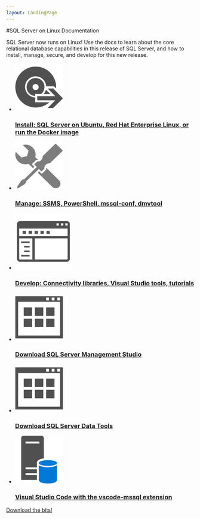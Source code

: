```yaml
---
layout: LandingPage
---
```


#SQL Server on Linux Documentation

SQL Server now runs on Linux! Use the docs to learn about the core relational database capabilities in this release of SQL Server, and how to install, manage, secure, and develop for this new release. 

<ul class="panelContent cardsFTitle">
    <li>
        <a href="">
        <div class="cardSize">
            <div class="cardPadding">
                <div class="card">
                    <div class="cardImageOuter">
                        <div class="cardImage">
                            <img src="media/sql-linux-landing-1.png" alt="" />
                        </div>
                    </div>
                    <div class="cardText">
                        <h3>Install: SQL Server on Ubuntu, Red Hat Enterprise Linux, or run the Docker image</h3>
                    </div>
                </div>
            </div>
        </div>
        </a>
    </li>
    <li>
        <a href="">
        <div class="cardSize">
            <div class="cardPadding">
                <div class="card">
                    <div class="cardImageOuter">
                        <div class="cardImage">
                            <img src="media/sql-linux-landing-2.png" alt="" />
                        </div>
                    </div>
                    <div class="cardText">
                        <h3>Manage: SSMS, PowerShell, mssql-conf, dmvtool</h3>
                    </div>
                </div>
            </div>
        </div>
        </a>
    </li>
    <li>
        <a href="">
        <div class="cardSize">
            <div class="cardPadding">
                <div class="card">
                    <div class="cardImageOuter">
                        <div class="cardImage">
                            <img src="media/sql-linux-landing-3.png" alt="" />
                        </div>
                    </div>
                    <div class="cardText">
                        <h3>Develop: Connectivity libraries, Visual Studio tools, tutorials</h3>
                    </div>
                </div>
            </div>
        </div>
        </a>
    </li>
    <li>
        <a href="">
        <div class="cardSize">
            <div class="cardPadding">
                <div class="card">
                    <div class="cardImageOuter">
                        <div class="cardImage">
                            <img src="media/sql-linux-landing-4.png" alt="" />
                        </div>
                    </div>
                    <div class="cardText">
                        <h3>Download SQL Server Management Studio</h3>
                    </div>
                </div>
            </div>
        </div>
        </a>
    </li>
    <li>
        <a href="">
        <div class="cardSize">
            <div class="cardPadding">
                <div class="card">
                    <div class="cardImageOuter">
                        <div class="cardImage">
                            <img src="media/sql-linux-landing-5.png" alt="" />
                        </div>
                    </div>
                    <div class="cardText">
                        <h3>Download SQL Server Data Tools</h3>
                    </div>
                </div>
            </div>
        </div>
        </a>
    </li>
    <li>
        <a href="">
        <div class="cardSize">
            <div class="cardPadding">
                <div class="card">
                    <div class="cardImageOuter">
                        <div class="cardImage">
                            <img src="media/sql-linux-landing-6.png" alt="" />
                        </div>
                    </div>
                    <div class="cardText">
                        <h3>Visual Studio Code with the vscode-mssql extension</h3>
                    </div>
                </div>
            </div>
        </div>
        </a>
    </li>
</ul>

<div class="downloadHolder">
    <a href="https://www.microsoft.com/en-us/sql-server/sql-server-on-linux">
        <div class="img"></div>
        <div class="text">
            Download the bits!
        </div>
    </a>
</div>